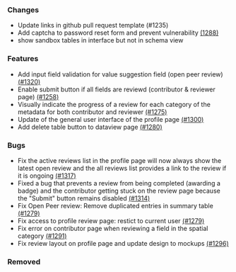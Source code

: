 ### Changes
- Update links in github pull request template (#1235)
- Add captcha to password reset form and prevent vulnerability [(1288)](https://github.com/OpenEnergyPlatform/oeplatform/pull/1288)
- show sandbox tables in interface but not in schema view

### Features
- Add input field validation for value suggestion field (open peer review) [(#1320)](https://github.com/OpenEnergyPlatform/oeplatform/pull/1320)
- Enable submit button if all fields are reviewd (contributor & reviewer page) [(#1258)](https://github.com/OpenEnergyPlatform/oeplatform/pull/1258)
- Visually indicate the progress of a review for each category of the metadata for both contributor and reviewer [(#1275)](https://github.com/OpenEnergyPlatform/oeplatform/pull/1275)
- Update of the general user interface of the profile page [(#1300)](https://github.com/OpenEnergyPlatform/oeplatform/pull/1300)
- Add delete table button to dataview page [(#1280)](https://github.com/OpenEnergyPlatform/oeplatform/pull/1280)

### Bugs
- Fix the active reviews list in the profile page will now always show the latest open review and the all reviews list provides a link to the review if it is ongoing [(#1317)](https://github.com/OpenEnergyPlatform/oeplatform/pull/1317)
- Fixed a bug that prevents a review from being completed (awarding a badge) and the contributor getting stuck on the review page because the "Submit" button remains disabled [(#1314)](https://github.com/OpenEnergyPlatform/oeplatform/pull/1314)
- Fix Open Peer review: Remove duplicated entries in summary table [(#1279)](https://github.com/OpenEnergyPlatform/oeplatform/pull/1279)
- Fix access to profile review page: restict to current user [(#1279)](https://github.com/OpenEnergyPlatform/oeplatform/pull/1279)
- Fix error on contributor page when reviewing a field in the spatial category [(#1291)](https://github.com/OpenEnergyPlatform/oeplatform/pull/1291)
- Fix review layout on profile page and update design to mockups [(#1296)](https://github.com/OpenEnergyPlatform/oeplatform/pull/1296)

### Removed
